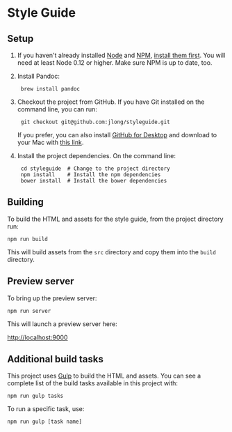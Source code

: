 # Style Guide


## Setup

1. If you haven't already installed [Node][1] and [NPM][2], [install them first][3]. You will need at least Node 0.12 or higher. Make sure NPM is up to date, too.

2. Install Pandoc:

        brew install pandoc

3. Checkout the project from GitHub. If you have Git installed on the command line, you can run:

        git checkout git@github.com:jlong/styleguide.git

    If you prefer, you can also install [GitHub for Desktop][4] and download to your Mac with [this link][5].

4. Install the project dependencies. On the command line:

        cd styleguide  # Change to the project directory
        npm install    # Install the npm dependencies
        bower install  # Install the bower dependencies


## Building

To build the HTML and assets for the style guide, from the project directory run:

    npm run build

This will build assets from the `src` directory and copy them into the `build` directory.


## Preview server

To bring up the preview server:

    npm run server

This will launch a preview server here:

  <http://localhost:9000>


## Additional build tasks

This project uses [Gulp][6] to build the HTML and assets. You can see a complete list of the build tasks available in this project with:

    npm run gulp tasks

To run a specific task, use:

    npm run gulp [task name]


[1]: https://nodejs.org
[2]: https://docs.npmjs.com
[3]: http://blog.teamtreehouse.com/install-node-js-npm-mac
[4]: https://desktop.github.com
[5]: github-mac://openRepo/https://github.com/uservoice/styleguide
[6]: http://gulpjs.com/
